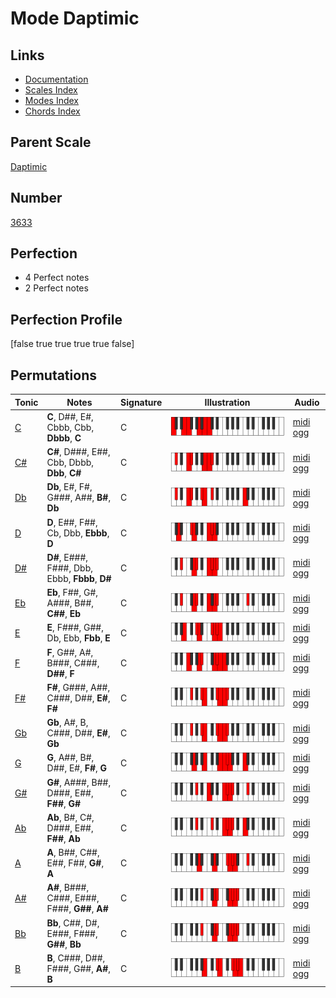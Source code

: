 # Mode Daptimic

## Links

- [Documentation](index.md)
- [Scales Index](Scales.md)
- [Modes Index](Modes.md)
- [Chords Index](Chords.md)

## Parent Scale

[Daptimic](ScaleDaptimic.md)

## Number

[3633](https://ianring.com/musictheory/scales/3633)

## Perfection

- 4 Perfect notes
- 2 Perfect notes

## Perfection Profile

[false true true true true false]

## Permutations

| Tonic | Notes | Signature | Illustration | Audio |
|-------|-------|-----------|--------------|-------|
| [C](ModeCNaturalDaptimic.md) | **C**, D##, E#, Cbbb, Cbb, **Dbbb**, **C** | C | ![CNaturalDaptimic](ModeCNaturalDaptimic.png) | [midi](ModeCNaturalDaptimic.mid) [ogg](ModeCNaturalDaptimic.ogg) |
| [C#](ModeCSharpDaptimic.md) | **C#**, D###, E##, Cbb, Dbbb, **Dbb**, **C#** | C | ![CSharpDaptimic](ModeCSharpDaptimic.png) | [midi](ModeCSharpDaptimic.mid) [ogg](ModeCSharpDaptimic.ogg) |
| [Db](ModeDFlatDaptimic.md) | **Db**, E#, F#, G###, A##, **B#**, **Db** | C | ![DFlatDaptimic](ModeDFlatDaptimic.png) | [midi](ModeDFlatDaptimic.mid) [ogg](ModeDFlatDaptimic.ogg) |
| [D](ModeDNaturalDaptimic.md) | **D**, E##, F##, Cb, Dbb, **Ebbb**, **D** | C | ![DNaturalDaptimic](ModeDNaturalDaptimic.png) | [midi](ModeDNaturalDaptimic.mid) [ogg](ModeDNaturalDaptimic.ogg) |
| [D#](ModeDSharpDaptimic.md) | **D#**, E###, F###, Dbb, Ebbb, **Fbbb**, **D#** | C | ![DSharpDaptimic](ModeDSharpDaptimic.png) | [midi](ModeDSharpDaptimic.mid) [ogg](ModeDSharpDaptimic.ogg) |
| [Eb](ModeEFlatDaptimic.md) | **Eb**, F##, G#, A###, B##, **C##**, **Eb** | C | ![EFlatDaptimic](ModeEFlatDaptimic.png) | [midi](ModeEFlatDaptimic.mid) [ogg](ModeEFlatDaptimic.ogg) |
| [E](ModeENaturalDaptimic.md) | **E**, F###, G##, Db, Ebb, **Fbb**, **E** | C | ![ENaturalDaptimic](ModeENaturalDaptimic.png) | [midi](ModeENaturalDaptimic.mid) [ogg](ModeENaturalDaptimic.ogg) |
| [F](ModeFNaturalDaptimic.md) | **F**, G##, A#, B###, C###, **D##**, **F** | C | ![FNaturalDaptimic](ModeFNaturalDaptimic.png) | [midi](ModeFNaturalDaptimic.mid) [ogg](ModeFNaturalDaptimic.ogg) |
| [F#](ModeFSharpDaptimic.md) | **F#**, G###, A##, C###, D##, **E#**, **F#** | C | ![FSharpDaptimic](ModeFSharpDaptimic.png) | [midi](ModeFSharpDaptimic.mid) [ogg](ModeFSharpDaptimic.ogg) |
| [Gb](ModeGFlatDaptimic.md) | **Gb**, A#, B, C###, D##, **E#**, **Gb** | C | ![GFlatDaptimic](ModeGFlatDaptimic.png) | [midi](ModeGFlatDaptimic.mid) [ogg](ModeGFlatDaptimic.ogg) |
| [G](ModeGNaturalDaptimic.md) | **G**, A##, B#, D##, E#, **F#**, **G** | C | ![GNaturalDaptimic](ModeGNaturalDaptimic.png) | [midi](ModeGNaturalDaptimic.mid) [ogg](ModeGNaturalDaptimic.ogg) |
| [G#](ModeGSharpDaptimic.md) | **G#**, A###, B##, D###, E##, **F##**, **G#** | C | ![GSharpDaptimic](ModeGSharpDaptimic.png) | [midi](ModeGSharpDaptimic.mid) [ogg](ModeGSharpDaptimic.ogg) |
| [Ab](ModeAFlatDaptimic.md) | **Ab**, B#, C#, D###, E##, **F##**, **Ab** | C | ![AFlatDaptimic](ModeAFlatDaptimic.png) | [midi](ModeAFlatDaptimic.mid) [ogg](ModeAFlatDaptimic.ogg) |
| [A](ModeANaturalDaptimic.md) | **A**, B##, C##, E##, F##, **G#**, **A** | C | ![ANaturalDaptimic](ModeANaturalDaptimic.png) | [midi](ModeANaturalDaptimic.mid) [ogg](ModeANaturalDaptimic.ogg) |
| [A#](ModeASharpDaptimic.md) | **A#**, B###, C###, E###, F###, **G##**, **A#** | C | ![ASharpDaptimic](ModeASharpDaptimic.png) | [midi](ModeASharpDaptimic.mid) [ogg](ModeASharpDaptimic.ogg) |
| [Bb](ModeBFlatDaptimic.md) | **Bb**, C##, D#, E###, F###, **G##**, **Bb** | C | ![BFlatDaptimic](ModeBFlatDaptimic.png) | [midi](ModeBFlatDaptimic.mid) [ogg](ModeBFlatDaptimic.ogg) |
| [B](ModeBNaturalDaptimic.md) | **B**, C###, D##, F###, G##, **A#**, **B** | C | ![BNaturalDaptimic](ModeBNaturalDaptimic.png) | [midi](ModeBNaturalDaptimic.mid) [ogg](ModeBNaturalDaptimic.ogg) |
